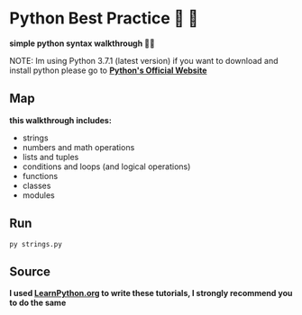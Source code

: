 # Python Best Practice :snake: :muscle:

**simple python syntax walkthrough :male_detective:**

NOTE: Im using Python 3.7.1 (latest version) if you want to download and install python
please go to **[Python's Official Website](https://python.org)**

## Map
**this walkthrough includes:**
- strings
- numbers and math operations
- lists and tuples
- conditions and loops (and logical operations)
- functions
- classes
- modules

## Run
`py strings.py`

## Source 
**I used [LearnPython.org](https://www.learnpython.org) to write these tutorials, I strongly recommend you to do the same**
